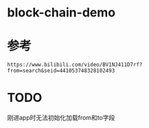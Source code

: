 # block-chain-demo

# 参考
```
https://www.bilibili.com/video/BV1NJ411D7rf?from=search&seid=441053748328102493
```

# TODO
刚进app时无法初始化加载from和to字段